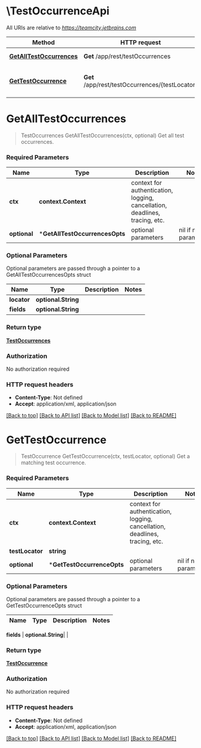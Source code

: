 # \TestOccurrenceApi

All URIs are relative to *https://teamcity.jetbrains.com*

Method | HTTP request | Description
------------- | ------------- | -------------
[**GetAllTestOccurrences**](TestOccurrenceApi.md#GetAllTestOccurrences) | **Get** /app/rest/testOccurrences | Get all test occurrences.
[**GetTestOccurrence**](TestOccurrenceApi.md#GetTestOccurrence) | **Get** /app/rest/testOccurrences/{testLocator} | Get a matching test occurrence.


# **GetAllTestOccurrences**
> TestOccurrences GetAllTestOccurrences(ctx, optional)
Get all test occurrences.



### Required Parameters

Name | Type | Description  | Notes
------------- | ------------- | ------------- | -------------
 **ctx** | **context.Context** | context for authentication, logging, cancellation, deadlines, tracing, etc.
 **optional** | ***GetAllTestOccurrencesOpts** | optional parameters | nil if no parameters

### Optional Parameters
Optional parameters are passed through a pointer to a GetAllTestOccurrencesOpts struct

Name | Type | Description  | Notes
------------- | ------------- | ------------- | -------------
 **locator** | **optional.String**|  | 
 **fields** | **optional.String**|  | 

### Return type

[**TestOccurrences**](testOccurrences.md)

### Authorization

No authorization required

### HTTP request headers

 - **Content-Type**: Not defined
 - **Accept**: application/xml, application/json

[[Back to top]](#) [[Back to API list]](../README.md#documentation-for-api-endpoints) [[Back to Model list]](../README.md#documentation-for-models) [[Back to README]](../README.md)

# **GetTestOccurrence**
> TestOccurrence GetTestOccurrence(ctx, testLocator, optional)
Get a matching test occurrence.



### Required Parameters

Name | Type | Description  | Notes
------------- | ------------- | ------------- | -------------
 **ctx** | **context.Context** | context for authentication, logging, cancellation, deadlines, tracing, etc.
  **testLocator** | **string**|  | 
 **optional** | ***GetTestOccurrenceOpts** | optional parameters | nil if no parameters

### Optional Parameters
Optional parameters are passed through a pointer to a GetTestOccurrenceOpts struct

Name | Type | Description  | Notes
------------- | ------------- | ------------- | -------------

 **fields** | **optional.String**|  | 

### Return type

[**TestOccurrence**](testOccurrence.md)

### Authorization

No authorization required

### HTTP request headers

 - **Content-Type**: Not defined
 - **Accept**: application/xml, application/json

[[Back to top]](#) [[Back to API list]](../README.md#documentation-for-api-endpoints) [[Back to Model list]](../README.md#documentation-for-models) [[Back to README]](../README.md)

